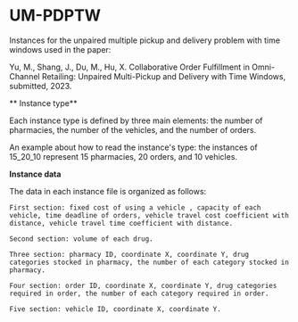 # UM-PDPTW


Instances for the unpaired multiple pickup and delivery problem with time windows used in the paper: 

Yu, M., Shang, J., Du, M., Hu, X. Collaborative Order Fulfillment in Omni-Channel Retailing: Unpaired Multi-Pickup and Delivery with Time Windows, submitted, 2023.


** Instance type**

Each instance type is defined by three main elements: the number of pharmacies, the number of the vehicles, and the number of orders.

An example about how to read the instance's type: the instances of 15_20_10 represent 15 pharmacies, 20 orders, and 10 vehicles.

**Instance data**

The data in each instance file is organized as follows:

    First section: fixed cost of using a vehicle , capacity of each vehicle, time deadline of orders, vehicle travel cost coefficient with distance, vehicle travel time coefficient with distance.
    
    Second section: volume of each drug.

    Three section: pharmacy ID, coordinate X, coordinate Y, drug categories stocked in pharmacy, the number of each category stocked in pharmacy.

    Four section: order ID, coordinate X, coordinate Y, drug categories required in order, the number of each category required in order.

    Five section: vehicle ID, coordinate X, coordinate Y.
